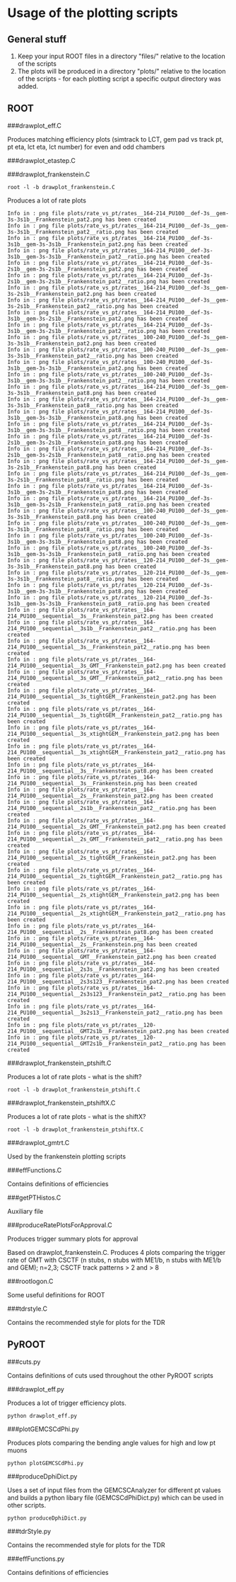 Usage of the plotting scripts
=============================

General stuff
-------------

1. Keep your input ROOT files in a directory "files/" relative to the location of the scripts
2. The plots will be produced in a directory "plots/" relative to the location of the scripts - for each plotting script a specific output directory was added. 

ROOT
----

###drawplot_eff.C

Produces matching efficiency plots (simtrack to LCT, gem pad vs track pt, pt eta, lct eta, lct number) for even and odd chambers

###drawplot_etastep.C

###drawplot_frankenstein.C	

<pre><code>root -l -b drawplot_frankenstein.C
</code></pre>

Produces a lot of rate plots
<pre><code>Info in <TCanvas::Print>: png file plots/rate_vs_pt/rates__164-214_PU100__def-3s__gem-3s-3s1b__Frankenstein_pat2.png has been created
Info in <TCanvas::Print>: png file plots/rate_vs_pt/rates__164-214_PU100__def-3s__gem-3s-3s1b__Frankenstein_pat2__ratio.png has been created
Info in <TCanvas::Print>: png file plots/rate_vs_pt/rates__164-214_PU100__def-3s-3s1b__gem-3s-3s1b__Frankenstein_pat2.png has been created
Info in <TCanvas::Print>: png file plots/rate_vs_pt/rates__164-214_PU100__def-3s-3s1b__gem-3s-3s1b__Frankenstein_pat2__ratio.png has been created
Info in <TCanvas::Print>: png file plots/rate_vs_pt/rates__164-214_PU100__def-3s-2s1b__gem-3s-2s1b__Frankenstein_pat2.png has been created
Info in <TCanvas::Print>: png file plots/rate_vs_pt/rates__164-214_PU100__def-3s-2s1b__gem-3s-2s1b__Frankenstein_pat2__ratio.png has been created
Info in <TCanvas::Print>: png file plots/rate_vs_pt/rates__164-214_PU100__def-3s__gem-3s-2s1b__Frankenstein_pat2.png has been created
Info in <TCanvas::Print>: png file plots/rate_vs_pt/rates__164-214_PU100__def-3s__gem-3s-2s1b__Frankenstein_pat2__ratio.png has been created
Info in <TCanvas::Print>: png file plots/rate_vs_pt/rates__164-214_PU100__def-3s-3s1b__gem-3s-2s1b__Frankenstein_pat2.png has been created
Info in <TCanvas::Print>: png file plots/rate_vs_pt/rates__164-214_PU100__def-3s-3s1b__gem-3s-2s1b__Frankenstein_pat2__ratio.png has been created
Info in <TCanvas::Print>: png file plots/rate_vs_pt/rates__100-240_PU100__def-3s__gem-3s-3s1b__Frankenstein_pat2.png has been created
Info in <TCanvas::Print>: png file plots/rate_vs_pt/rates__100-240_PU100__def-3s__gem-3s-3s1b__Frankenstein_pat2__ratio.png has been created
Info in <TCanvas::Print>: png file plots/rate_vs_pt/rates__100-240_PU100__def-3s-3s1b__gem-3s-3s1b__Frankenstein_pat2.png has been created
Info in <TCanvas::Print>: png file plots/rate_vs_pt/rates__100-240_PU100__def-3s-3s1b__gem-3s-3s1b__Frankenstein_pat2__ratio.png has been created
Info in <TCanvas::Print>: png file plots/rate_vs_pt/rates__164-214_PU100__def-3s__gem-3s-3s1b__Frankenstein_pat8.png has been created
Info in <TCanvas::Print>: png file plots/rate_vs_pt/rates__164-214_PU100__def-3s__gem-3s-3s1b__Frankenstein_pat8__ratio.png has been created
Info in <TCanvas::Print>: png file plots/rate_vs_pt/rates__164-214_PU100__def-3s-3s1b__gem-3s-3s1b__Frankenstein_pat8.png has been created
Info in <TCanvas::Print>: png file plots/rate_vs_pt/rates__164-214_PU100__def-3s-3s1b__gem-3s-3s1b__Frankenstein_pat8__ratio.png has been created
Info in <TCanvas::Print>: png file plots/rate_vs_pt/rates__164-214_PU100__def-3s-2s1b__gem-3s-2s1b__Frankenstein_pat8.png has been created
Info in <TCanvas::Print>: png file plots/rate_vs_pt/rates__164-214_PU100__def-3s-2s1b__gem-3s-2s1b__Frankenstein_pat8__ratio.png has been created
Info in <TCanvas::Print>: png file plots/rate_vs_pt/rates__164-214_PU100__def-3s__gem-3s-2s1b__Frankenstein_pat8.png has been created
Info in <TCanvas::Print>: png file plots/rate_vs_pt/rates__164-214_PU100__def-3s__gem-3s-2s1b__Frankenstein_pat8__ratio.png has been created
Info in <TCanvas::Print>: png file plots/rate_vs_pt/rates__164-214_PU100__def-3s-3s1b__gem-3s-2s1b__Frankenstein_pat8.png has been created
Info in <TCanvas::Print>: png file plots/rate_vs_pt/rates__164-214_PU100__def-3s-3s1b__gem-3s-2s1b__Frankenstein_pat8__ratio.png has been created
Info in <TCanvas::Print>: png file plots/rate_vs_pt/rates__100-240_PU100__def-3s__gem-3s-3s1b__Frankenstein_pat8.png has been created
Info in <TCanvas::Print>: png file plots/rate_vs_pt/rates__100-240_PU100__def-3s__gem-3s-3s1b__Frankenstein_pat8__ratio.png has been created
Info in <TCanvas::Print>: png file plots/rate_vs_pt/rates__100-240_PU100__def-3s-3s1b__gem-3s-3s1b__Frankenstein_pat8.png has been created
Info in <TCanvas::Print>: png file plots/rate_vs_pt/rates__100-240_PU100__def-3s-3s1b__gem-3s-3s1b__Frankenstein_pat8__ratio.png has been created
Info in <TCanvas::Print>: png file plots/rate_vs_pt/rates__120-214_PU100__def-3s__gem-3s-3s1b__Frankenstein_pat8.png has been created
Info in <TCanvas::Print>: png file plots/rate_vs_pt/rates__120-214_PU100__def-3s__gem-3s-3s1b__Frankenstein_pat8__ratio.png has been created
Info in <TCanvas::Print>: png file plots/rate_vs_pt/rates__120-214_PU100__def-3s-3s1b__gem-3s-3s1b__Frankenstein_pat8.png has been created
Info in <TCanvas::Print>: png file plots/rate_vs_pt/rates__120-214_PU100__def-3s-3s1b__gem-3s-3s1b__Frankenstein_pat8__ratio.png has been created
Info in <TCanvas::Print>: png file plots/rate_vs_pt/rates__164-214_PU100__sequential__3s__Frankenstein_pat2.png has been created
Info in <TCanvas::Print>: png file plots/rate_vs_pt/rates__164-214_PU100__sequential__3s1b__Frankenstein_pat2__ratio.png has been created
Info in <TCanvas::Print>: png file plots/rate_vs_pt/rates__164-214_PU100__sequential__3s__Frankenstein_pat2__ratio.png has been created
Info in <TCanvas::Print>: png file plots/rate_vs_pt/rates__164-214_PU100__sequential__3s_GMT__Frankenstein_pat2.png has been created
Info in <TCanvas::Print>: png file plots/rate_vs_pt/rates__164-214_PU100__sequential__3s_GMT__Frankenstein_pat2__ratio.png has been created
Info in <TCanvas::Print>: png file plots/rate_vs_pt/rates__164-214_PU100__sequential__3s_tightGEM__Frankenstein_pat2.png has been created
Info in <TCanvas::Print>: png file plots/rate_vs_pt/rates__164-214_PU100__sequential__3s_tightGEM__Frankenstein_pat2__ratio.png has been created
Info in <TCanvas::Print>: png file plots/rate_vs_pt/rates__164-214_PU100__sequential__3s_xtightGEM__Frankenstein_pat2.png has been created
Info in <TCanvas::Print>: png file plots/rate_vs_pt/rates__164-214_PU100__sequential__3s_xtightGEM__Frankenstein_pat2__ratio.png has been created
Info in <TCanvas::Print>: png file plots/rate_vs_pt/rates__164-214_PU100__sequential__3s__Frankenstein_pat8.png has been created
Info in <TCanvas::Print>: png file plots/rate_vs_pt/rates__164-214_PU100__sequential__3s__Frankenstein.png has been created
Info in <TCanvas::Print>: png file plots/rate_vs_pt/rates__164-214_PU100__sequential__2s__Frankenstein_pat2.png has been created
Info in <TCanvas::Print>: png file plots/rate_vs_pt/rates__164-214_PU100__sequential__2s1b__Frankenstein_pat2__ratio.png has been created
Info in <TCanvas::Print>: png file plots/rate_vs_pt/rates__164-214_PU100__sequential__2s_GMT__Frankenstein_pat2.png has been created
Info in <TCanvas::Print>: png file plots/rate_vs_pt/rates__164-214_PU100__sequential__2s_GMT__Frankenstein_pat2__ratio.png has been created
Info in <TCanvas::Print>: png file plots/rate_vs_pt/rates__164-214_PU100__sequential__2s_tightGEM__Frankenstein_pat2.png has been created
Info in <TCanvas::Print>: png file plots/rate_vs_pt/rates__164-214_PU100__sequential__2s_tightGEM__Frankenstein_pat2__ratio.png has been created
Info in <TCanvas::Print>: png file plots/rate_vs_pt/rates__164-214_PU100__sequential__2s_xtightGEM__Frankenstein_pat2.png has been created
Info in <TCanvas::Print>: png file plots/rate_vs_pt/rates__164-214_PU100__sequential__2s_xtightGEM__Frankenstein_pat2__ratio.png has been created
Info in <TCanvas::Print>: png file plots/rate_vs_pt/rates__164-214_PU100__sequential__2s__Frankenstein_pat8.png has been created
Info in <TCanvas::Print>: png file plots/rate_vs_pt/rates__164-214_PU100__sequential__2s__Frankenstein.png has been created
Info in <TCanvas::Print>: png file plots/rate_vs_pt/rates__164-214_PU100__sequential__GMT__Frankenstein_pat2.png has been created
Info in <TCanvas::Print>: png file plots/rate_vs_pt/rates__164-214_PU100__sequential__2s3s__Frankenstein_pat2.png has been created
Info in <TCanvas::Print>: png file plots/rate_vs_pt/rates__164-214_PU100__sequential__2s3s123__Frankenstein_pat2.png has been created
Info in <TCanvas::Print>: png file plots/rate_vs_pt/rates__164-214_PU100__sequential__2s3s123__Frankenstein_pat2__ratio.png has been created
Info in <TCanvas::Print>: png file plots/rate_vs_pt/rates__164-214_PU100__sequential__3s2s13__Frankenstein_pat2__ratio.png has been created
Info in <TCanvas::Print>: png file plots/rate_vs_pt/rates__120-214_PU100__sequential__GMT2s1b__Frankenstein_pat2.png has been created
Info in <TCanvas::Print>: png file plots/rate_vs_pt/rates__120-214_PU100__sequential__GMT2s1b__Frankenstein_pat2__ratio.png has been created
</code></pre>


###drawplot_frankenstein_ptshift.C

Produces a lot of rate plots - what is the shift?

<pre><code>root -l -b drawplot_frankenstein_ptshift.C
</code></pre>

###drawplot_frankenstein_ptshiftX.C

Produces a lot of rate plots - what is the shiftX?

<pre><code>root -l -b drawplot_frankenstein_ptshiftX.C
</code></pre>

###drawplot_gmtrt.C	

Used by the frankenstein plotting scripts

###effFunctions.C

Contains definitions of efficiencies

###getPTHistos.C

Auxiliary file

###produceRatePlotsForApproval.C

Produces trigger summary plots for approval

Based on drawplot_frankenstein.C. Produces 4 plots comparing the trigger rate of GMT with CSCTF (n stubs, n stubs with ME1/b, n stubs with ME1/b and GEM); n=2,3; CSCTF track patterns > 2 and > 8

###rootlogon.C	

Some useful definitions for ROOT 

###tdrstyle.C

Contains the recommended style for plots for the TDR 

PyROOT
------

###cuts.py

Contains definitions of cuts used throughout the other PyROOT scripts

###drawplot_eff.py  

Produces a lot of trigger efficiency plots. 

<pre><code>python drawplot_eff.py
</code></pre>

###plotGEMCSCdPhi.py  

Produces plots comparing the bending angle values for high and low pt muons

<pre><code>python plotGEMCSCdPhi.py  
</code></pre>

###produceDphiDict.py	

Uses a set of input files from the GEMCSCAnalyzer for different pt values and builds a python libary file (GEMCSCdPhiDict.py) which can be used in other scripts.

<pre><code>python produceDphiDict.py  
</code></pre>


###tdrStyle.py

Contains the recommended style for plots for the TDR 

###effFunctions.py

Contains definitions of efficiencies




